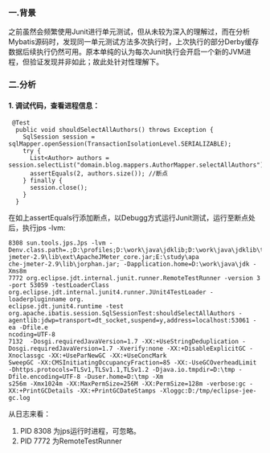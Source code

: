 ### 一.背景
之前虽然会频繁使用Junit进行单元测试，但从未较为深入的理解过，而在分析Mybatis源码时，发现同一单元测试方法多次执行时，上次执行的部分Derby缓存数据后续执行仍然可用。原本单纯的认为每次Junit执行会开启一个新的JVM进程，但验证发现并非如此；故此处针对性理解下。

### 二.分析
#### 1. 调试代码，查看进程信息：
```language
 @Test
  public void shouldSelectAllAuthors() throws Exception {
    SqlSession session = sqlMapper.openSession(TransactionIsolationLevel.SERIALIZABLE);
    try {
      List<Author> authors = session.selectList("domain.blog.mappers.AuthorMapper.selectAllAuthors");
      assertEquals(2, authors.size()); //断点
    } finally {
      session.close();
    }
  }
```
在如上assertEquals行添加断点，以Debugg方式运行Junit测试，运行至断点处后，执行jps -lvm:
```language
8308 sun.tools.jps.Jps -lvm -Denv.class.path=.;D:\profiles;D:\work\java\jdklib;D:\work\java\jdklib\tools.jar;E:\study\apache-jmeter-2.9\lib\ext\ApacheJMeter_core.jar;E:\study\apa
che-jmeter-2.9\lib\jorphan.jar; -Dapplication.home=D:\work\java\jdk -Xms8m
7772 org.eclipse.jdt.internal.junit.runner.RemoteTestRunner -version 3 -port 53059 -testLoaderClass org.eclipse.jdt.internal.junit4.runner.JUnit4TestLoader -loaderpluginname org.
eclipse.jdt.junit4.runtime -test org.apache.ibatis.session.SqlSessionTest:shouldSelectAllAuthors -agentlib:jdwp=transport=dt_socket,suspend=y,address=localhost:53061 -ea -Dfile.e
ncoding=UTF-8
7132  -Dosgi.requiredJavaVersion=1.7 -XX:+UseStringDeduplication -Dosgi.requiredJavaVersion=1.7 -Xverify:none -XX:+DisableExplicitGC -Xnoclassgc -XX:+UseParNewGC -XX:+UseConcMark
SweepGC -XX:CMSInitiatingOccupancyFraction=85 -XX:-UseGCOverheadLimit -Dhttps.protocols=TLSv1,TLSv1.1,TLSv1.2 -Djava.io.tmpdir=D:\tmp -Dfile.encoding=UTF-8 -Duser.home=D:\tmp -Xm
s256m -Xmx1024m -XX:MaxPermSize=256M -XX:PermSize=128m -verbose:gc -XX:+PrintGCDetails -XX:+PrintGCDateStamps -Xloggc:D:/tmp/eclipse-jee-gc.log
```
从日志来看：
1. PID 8308 为jps运行时进程，可忽略。
2. PID 7772 为RemoteTestRunner 

